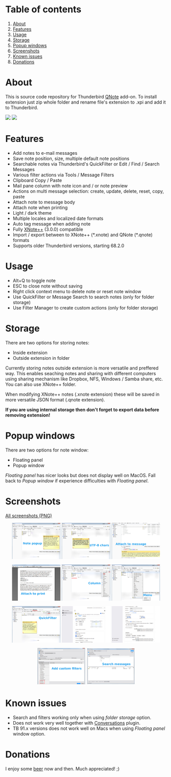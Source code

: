 # Table of contents
1. [About](#about)
2. [Features](#features)
3. [Usage](#usage)
4. [Storage](#storage)
5. [Popup windows](#popup-windows)
6. [Screenshots](#screenshots)
7. [Known issues](#known-issues)
8. [Donations](#donations)

# About

This is source code repository for Thunderbird [QNote](https://addons.thunderbird.net/en-US/thunderbird/addon/qnote/) add-on. To install extension just zip whole folder and rename file's extension to .xpi and add it to Thunderbird.

<p><img src="https://img.shields.io/badge/QNote-v0.12.0-brightgreen">
<img src="https://img.shields.io/badge/Thunderbird-v68.2.0%20--%20108.0-brightgreen"></p>

# Features

- Add notes to e-mail messages
- Save note position, size, multiple default note positions
- Searchable notes via Thunderbird's QuickFilter or Edit / Find / Search Messages
- Various filter actions via Tools / Message Filters
- Clipboard Copy / Paste
- Mail pane column with note icon and / or note preview
- Actions on multi message selection: create, update, delete, reset, copy, paste
- Attach note to message body
- Attach note when printing
- Light / dark theme
- Multiple locales and localized date formats
- Auto tag message when adding note
- Fully <a href="https://addons.thunderbird.net/en-US/thunderbird/addon/xnotepp/">XNote++</a> (3.0.0) compatible
- Import / export between to XNote++ (\*.xnote) and QNote (\*.qnote) formats
- Supports older Thunderbird versions, starting 68.2.0

# Usage

- Alt+Q to toggle note
- ESC to close note without saving
- Right click context menu to delete note or reset note window
- Use QuickFilter or Message Search to search notes (only for folder storage)
- Use Filter Manager to create custom actions (only for folder storage)

# Storage

There are two options for storing notes:

- Inside extension
- Outside extension in folder

Currently storing notes outside extension is more versatile and preffered way. This enables seaching notes and sharing with different computers using sharing mechanism like Dropbox, NFS, Windows / Samba share, etc. You can also use XNote++ folder.

When modifying XNote++ notes (.xnote extension) these will be saved in more versatile JSON format (.qnote extension).

__If you are using internal storage then don't forget to export data before removing extension!__

# Popup windows

There are two options for note window:

- Floating panel
- Popup window

_Floating panel_ has nicer looks but does not display well on MacOS. Fall back to _Popup window_ if experience difficulties with _Floating panel_.

# Screenshots

<p><a href="thunderbird.net/screenshots/_combined.png">All screenshots (PNG)</a></p>

<p align="center" width="100%">
<img width="30%" src="thunderbird.net/screenshots/note.jpg" alt="Note popup">
<img width="30%" src="thunderbird.net/screenshots/utf8chars.jpg" alt="UTF-8 chars">
<img width="30%" src="thunderbird.net/screenshots/attach_message.jpg" alt="Attach to message">
</p>
<p align="center" width="100%">
<img width="30%" src="thunderbird.net/screenshots/attach_print.jpg" alt="Attach to print">
<img width="30%" src="thunderbird.net/screenshots/column.jpg" alt="Column header">
<img width="30%" src="thunderbird.net/screenshots/menu.jpg" alt="Right click menu">
</p>
<p align="center" width="100%">
<img width="30%" src="thunderbird.net/screenshots/quick_filter.jpg" alt="Searchable notes">
<img width="30%" src="thunderbird.net/screenshots/options1.jpg" alt="Options page 1">
<img width="30%" src="thunderbird.net/screenshots/options2.jpg" alt="Options page 2">
</p>
<p align="center" width="100%">
<img width="30%" src="thunderbird.net/screenshots/filters.jpg" alt="Message filters">
<img width="30%" src="thunderbird.net/screenshots/search.jpg" alt="Message search">
</p>

# Known issues

- Search and filters working only when using _folder storage_ option.
- Does not work very well together with <a href="https://addons.thunderbird.net/en-US/thunderbird/addon/gmail-conversation-view/">Conversations</a> plugin.
- TB 91.x versions does not work well on Macs when using _Floating panel_ window option.

# Donations

I enjoy some [beer](https://www.paypal.com/cgi-bin/webscr?cmd=_s-xclick&hosted_button_id=CCFL84AMQKV4S&source=url) now and then. Much appreciated! ;)
